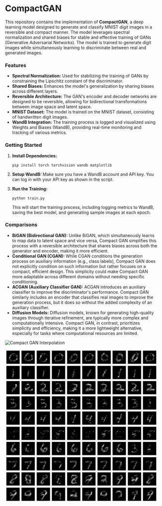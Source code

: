 # CompactGAN

This repository contains the implementation of **CompactGAN**, a deep learning model designed to generate and classify MNIST digit images in a reversible and compact manner. The model leverages spectral normalization and shared biases for stable and effective training of GANs (Generative Adversarial Networks). The model is trained to generate digit images while simultaneously learning to discriminate between real and generated images.

### Features
- **Spectral Normalization:** Used for stabilizing the training of GANs by constraining the Lipschitz constant of the discriminator.
- **Shared Biases:** Enhances the model's generalization by sharing biases across different layers.
- **Reversible Architecture:** The GAN's encoder and decoder networks are designed to be reversible, allowing for bidirectional transformations between image space and latent space.
- **MNIST Dataset:** The model is trained on the MNIST dataset, consisting of handwritten digit images.
- **WandB Integration:** The training process is logged and visualized using Weights and Biases (WandB), providing real-time monitoring and tracking of various metrics.

### Getting Started

1. **Install Dependencies:**
   ```
   pip install torch torchvision wandb matplotlib
   ```

2. **Setup WandB:**
   Make sure you have a WandB account and API key. You can log in with your API key as shown in the script.

3. **Run the Training:**
   ```
   python train.py
   ```

   This will start the training process, including logging metrics to WandB, saving the best model, and generating sample images at each epoch.


### Comparisons

  - **BiGAN (Bidirectional GAN):** Unlike BiGAN, which simultaneously learns to map data to latent space and vice versa, Compact GAN simplifies this process with a reversible architecture that shares biases across both the generator and encoder, making it more efficient.
  - **Conditional GAN (CGAN):** While CGAN conditions the generation process on auxiliary information (e.g., class labels), Compact GAN does not explicitly condition on such information but rather focuses on a compact, efficient design. This simplicity could make Compact GAN more adaptable across different domains without needing specific conditioning.
  - **ACGAN (Auxiliary Classifier GAN):** ACGAN introduces an auxiliary classifier to improve the discriminator's performance. Compact GAN similarly includes an encoder that classifies real images to improve the generation process, but it does so without the added complexity of an auxiliary classifier.
  - **Diffusion Models:** Diffusion models, known for generating high-quality images through iterative refinement, are typically more complex and computationally intensive. Compact GAN, in contrast, prioritizes simplicity and efficiency, making it a more lightweight alternative, especially for tasks where computational resources are limited.

![Compact GAN Interpolation](./download%20-%2024-08-18T140248.190.png)

![Compact GAN Overview](./download%20-%202024-08-18T194301.424.png)

